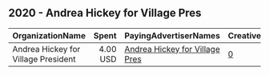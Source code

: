 ## 2020 - Andrea Hickey for Village Pres 
|OrganizationName|Spent|PayingAdvertiserNames|CreativeUrls|Impressions|Genders|AgeBrackets|CountryCodes|BillingAddresses|CandidateBallotInformation|
|:---|---:|:---|:---|---:|:---|:---|:---|:---|:---|
|Andrea Hickey for Village President|4.00 USD|[Andrea Hickey for Village Pres](2020/Andrea_Hickey_for_Village_Pres.md)|[0](https://www.snap.com/political-ads/asset/6ebee4a3bfc996286b3c292b67455298b6e67a2b915a953399e9633551364dbc?mediaType=png)|1,109|||united states|"347 Ypsilanti St,Dundee,48131,US"|Andrea Hickey for Village President|
